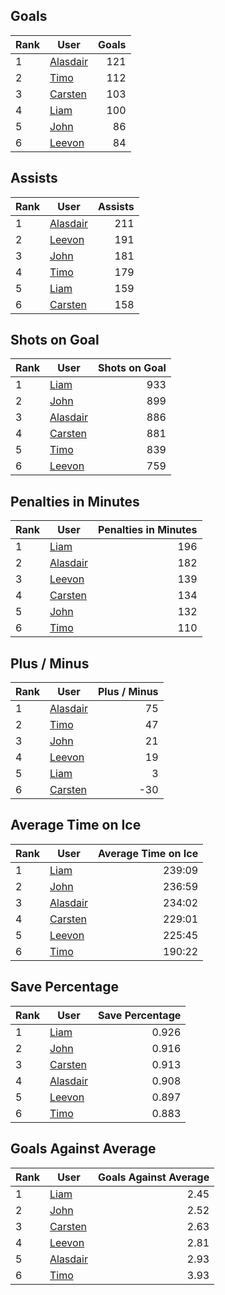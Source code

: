 ## Goals
| Rank | User | Goals |
| :--- | ---- | ---------: |
| 1 | [Alasdair](https://github.com/llevasseur/fantasy-hockey-league/blob/main/ROSTERS.md#Alasdair) |  121 |
| 2 | [Timo](https://github.com/llevasseur/fantasy-hockey-league/blob/main/ROSTERS.md#Timo) |  112 |
| 3 | [Carsten](https://github.com/llevasseur/fantasy-hockey-league/blob/main/ROSTERS.md#Carsten) |  103 |
| 4 | [Liam](https://github.com/llevasseur/fantasy-hockey-league/blob/main/ROSTERS.md#Liam) |  100 |
| 5 | [John](https://github.com/llevasseur/fantasy-hockey-league/blob/main/ROSTERS.md#John) |  86 |
| 6 | [Leevon](https://github.com/llevasseur/fantasy-hockey-league/blob/main/ROSTERS.md#Leevon) |  84 |
## Assists
| Rank | User | Assists |
| :--- | ---- | ---------: |
| 1 | [Alasdair](https://github.com/llevasseur/fantasy-hockey-league/blob/main/ROSTERS.md#Alasdair) |  211 |
| 2 | [Leevon](https://github.com/llevasseur/fantasy-hockey-league/blob/main/ROSTERS.md#Leevon) |  191 |
| 3 | [John](https://github.com/llevasseur/fantasy-hockey-league/blob/main/ROSTERS.md#John) |  181 |
| 4 | [Timo](https://github.com/llevasseur/fantasy-hockey-league/blob/main/ROSTERS.md#Timo) |  179 |
| 5 | [Liam](https://github.com/llevasseur/fantasy-hockey-league/blob/main/ROSTERS.md#Liam) |  159 |
| 6 | [Carsten](https://github.com/llevasseur/fantasy-hockey-league/blob/main/ROSTERS.md#Carsten) |  158 |
## Shots on Goal
| Rank | User | Shots on Goal |
| :--- | ---- | ---------: |
| 1 | [Liam](https://github.com/llevasseur/fantasy-hockey-league/blob/main/ROSTERS.md#Liam) |  933 |
| 2 | [John](https://github.com/llevasseur/fantasy-hockey-league/blob/main/ROSTERS.md#John) |  899 |
| 3 | [Alasdair](https://github.com/llevasseur/fantasy-hockey-league/blob/main/ROSTERS.md#Alasdair) |  886 |
| 4 | [Carsten](https://github.com/llevasseur/fantasy-hockey-league/blob/main/ROSTERS.md#Carsten) |  881 |
| 5 | [Timo](https://github.com/llevasseur/fantasy-hockey-league/blob/main/ROSTERS.md#Timo) |  839 |
| 6 | [Leevon](https://github.com/llevasseur/fantasy-hockey-league/blob/main/ROSTERS.md#Leevon) |  759 |
## Penalties in Minutes
| Rank | User | Penalties in Minutes |
| :--- | ---- | ---------: |
| 1 | [Liam](https://github.com/llevasseur/fantasy-hockey-league/blob/main/ROSTERS.md#Liam) |  196 |
| 2 | [Alasdair](https://github.com/llevasseur/fantasy-hockey-league/blob/main/ROSTERS.md#Alasdair) |  182 |
| 3 | [Leevon](https://github.com/llevasseur/fantasy-hockey-league/blob/main/ROSTERS.md#Leevon) |  139 |
| 4 | [Carsten](https://github.com/llevasseur/fantasy-hockey-league/blob/main/ROSTERS.md#Carsten) |  134 |
| 5 | [John](https://github.com/llevasseur/fantasy-hockey-league/blob/main/ROSTERS.md#John) |  132 |
| 6 | [Timo](https://github.com/llevasseur/fantasy-hockey-league/blob/main/ROSTERS.md#Timo) |  110 |
## Plus / Minus
| Rank | User | Plus / Minus |
| :--- | ---- | ---------: |
| 1 | [Alasdair](https://github.com/llevasseur/fantasy-hockey-league/blob/main/ROSTERS.md#Alasdair) |  75 |
| 2 | [Timo](https://github.com/llevasseur/fantasy-hockey-league/blob/main/ROSTERS.md#Timo) |  47 |
| 3 | [John](https://github.com/llevasseur/fantasy-hockey-league/blob/main/ROSTERS.md#John) |  21 |
| 4 | [Leevon](https://github.com/llevasseur/fantasy-hockey-league/blob/main/ROSTERS.md#Leevon) |  19 |
| 5 | [Liam](https://github.com/llevasseur/fantasy-hockey-league/blob/main/ROSTERS.md#Liam) |  3 |
| 6 | [Carsten](https://github.com/llevasseur/fantasy-hockey-league/blob/main/ROSTERS.md#Carsten) |  -30 |
## Average Time on Ice
| Rank | User | Average Time on Ice |
| :--- | ---- | ---------: |
| 1 | [Liam](https://github.com/llevasseur/fantasy-hockey-league/blob/main/ROSTERS.md#Liam) |  239:09 |
| 2 | [John](https://github.com/llevasseur/fantasy-hockey-league/blob/main/ROSTERS.md#John) |  236:59 |
| 3 | [Alasdair](https://github.com/llevasseur/fantasy-hockey-league/blob/main/ROSTERS.md#Alasdair) |  234:02 |
| 4 | [Carsten](https://github.com/llevasseur/fantasy-hockey-league/blob/main/ROSTERS.md#Carsten) |  229:01 |
| 5 | [Leevon](https://github.com/llevasseur/fantasy-hockey-league/blob/main/ROSTERS.md#Leevon) |  225:45 |
| 6 | [Timo](https://github.com/llevasseur/fantasy-hockey-league/blob/main/ROSTERS.md#Timo) |  190:22 |
## Save Percentage
| Rank | User | Save Percentage |
| :--- | ---- | ---------: |
| 1 | [Liam](https://github.com/llevasseur/fantasy-hockey-league/blob/main/ROSTERS.md#Liam) |  0.926 |
| 2 | [John](https://github.com/llevasseur/fantasy-hockey-league/blob/main/ROSTERS.md#John) |  0.916 |
| 3 | [Carsten](https://github.com/llevasseur/fantasy-hockey-league/blob/main/ROSTERS.md#Carsten) |  0.913 |
| 4 | [Alasdair](https://github.com/llevasseur/fantasy-hockey-league/blob/main/ROSTERS.md#Alasdair) |  0.908 |
| 5 | [Leevon](https://github.com/llevasseur/fantasy-hockey-league/blob/main/ROSTERS.md#Leevon) |  0.897 |
| 6 | [Timo](https://github.com/llevasseur/fantasy-hockey-league/blob/main/ROSTERS.md#Timo) |  0.883 |
## Goals Against Average
| Rank | User | Goals Against Average |
| :--- | ---- | ---------: |
| 1 | [Liam](https://github.com/llevasseur/fantasy-hockey-league/blob/main/ROSTERS.md#Liam) |  2.45 |
| 2 | [John](https://github.com/llevasseur/fantasy-hockey-league/blob/main/ROSTERS.md#John) |  2.52 |
| 3 | [Carsten](https://github.com/llevasseur/fantasy-hockey-league/blob/main/ROSTERS.md#Carsten) |  2.63 |
| 4 | [Leevon](https://github.com/llevasseur/fantasy-hockey-league/blob/main/ROSTERS.md#Leevon) |  2.81 |
| 5 | [Alasdair](https://github.com/llevasseur/fantasy-hockey-league/blob/main/ROSTERS.md#Alasdair) |  2.93 |
| 6 | [Timo](https://github.com/llevasseur/fantasy-hockey-league/blob/main/ROSTERS.md#Timo) |  3.93 |
